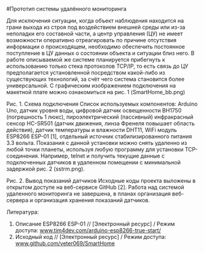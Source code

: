 

#Прототип системы удалённого мониторинга

Для исключения ситуации, когда объект наблюдения находится на грани выхода из строя под воздействием внешней среды или из-за неполадки его составной части, а центр управления (ЦУ) не имеет возможности оперативно отреагировать по причине отсутствия информации о происходящем, необходимо обеспечить постоянное поступление в ЦУ данных о состоянии объекта и ситуации близ него. 
В работе описываемой же системе планируется прибегнуть к использованию только стека протоколов TCP/IP, то есть связь до ЦУ предполагается установленной посредством какой-либо из существующих технологий, за счёт чего система становится более универсальной. С графическим изображением подключения на макетной плате можно ознакомиться на рис. 1 (SmartHome_bb.png)
 
Рис. 1. Схема подключения
Список используемых компонентов: Arduino Uno, датчик уровня воды, цифровой датчик освещенности BH1750 (погрешность 1 люкс), пироэлектрический (пассивный) инфракрасный сенсор HC-SR501 (датчик движения, линза Френеля повышает область действия), датчик температуры и влажности DHT11, WiFi модуль ESP8266 ESP-01 [1], отдельный источник стабилизированного питания 3.3 вольта. Показания с данной установки можно снять удаленно из любой точки планеты, используя любую программу для установки TCP-соединения. Например, telnet и получить текущие данные с подключенных датчиков в удаленном помещении с минимальной задержкой рис. 2 (sstrm.png).
                                                  
Рис. 2. Вывод показаний датчиков
Исходные коды проекта выложены в открытом доступе на веб-сервисе GitHub [2]. Работа над системой удаленного мониторинга не завершена, в планах организация веб-сервера и организация хранения показаний датчиков.
                                 
Литература:
1.	Описание ESP8266 ESP-01  // [Электронный ресурс] / Режим доступа: www.tim4dev.com/arduino-esp8266-true-start/
2.	Исходный код // [Электронный ресурс] / Режим доступа: www.github.com/veter069/SmartHome


